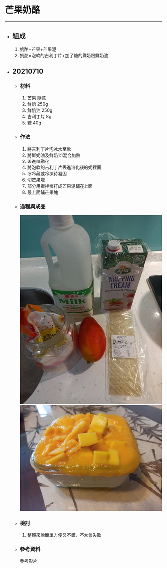 # 芒果奶酪
---
+ ## 組成
    1. 奶酪+芒果+芒果泥
    2. 奶酪=泡軟的吉利丁片+加了糖的鮮奶跟鮮奶油

+ ## 20210710
  + ### 材料
    1. 芒果 隨意
    2. 鮮奶 250g
    3. 鮮奶油   250g
    4. 吉利丁片 8g
    5. 糖   40g
  
  + ### 作法
    1. 將吉利丁片泡冰水至軟
    2. 將鮮奶油及鮮奶1:1混合加熱
    3. 丟進糖融化
    4. 將泡軟的吉利丁片丟進溶化後的奶裡面
    5. 冰冷藏或冷凍待凝固
    6. 切芒果塊
    7. 部分用攪拌棒打成芒果泥鋪在上面
    8. 最上面鋪芒果塊
  
  + ### 過程與成品
    ![](../Image/../../Image/20210710_8.jpg)
    ![](../Image/../../Image/20210710_9.jpg)
  
  + ### 檢討
    1. 整體來說簡單方便又不錯，不太會失敗
  
  + ### 參考資料
    [參考影片](https://youtu.be/0eDk-qSlQrw)